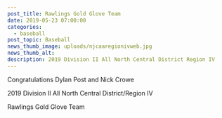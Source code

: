 ```yaml
---
post_title: Rawlings Gold Glove Team
date: 2019-05-23 07:00:00
categories:
  - baseball
post_topic: Baseball
news_thumb_image: uploads/njcaaregionivweb.jpg
news_thumb_alt:
description: 2019 Division II All North Central District Region IV
---
```


Congratulations Dylan Post and Nick Crowe

2019 Division II All North Central District/Region IV

Rawlings Gold Glove Team
